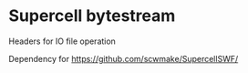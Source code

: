 # Supercell bytestream

Headers for IO file operation

Dependency for https://github.com/scwmake/SupercellSWF/